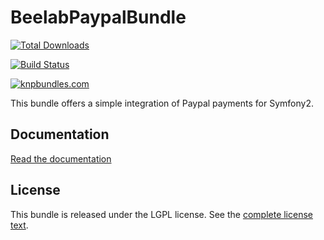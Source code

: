 BeelabPaypalBundle
==================

[![Total Downloads](https://poser.pugx.org/beelab/paypal-bundle/downloads.png)](https://packagist.org/packages/beelab/paypal-bundle)

[![Build Status](https://travis-ci.org/Bee-Lab/BeelabPaypalBundle.png?branch=master)](https://travis-ci.org/Bee-Lab/BeelabPaypalBundle)

[![knpbundles.com](http://knpbundles.com/Bee-Lab/BeelabPaypalBundle/badge)](http://knpbundles.com/Bee-Lab/BeelabPaypalBundle)

This bundle offers a simple integration of Paypal payments for Symfony2.

Documentation
-------------

[Read the documentation](Resources/doc/index.md)

License
-------

This bundle is released under the LGPL license. See the [complete license text](Resources/meta/LICENSE).
